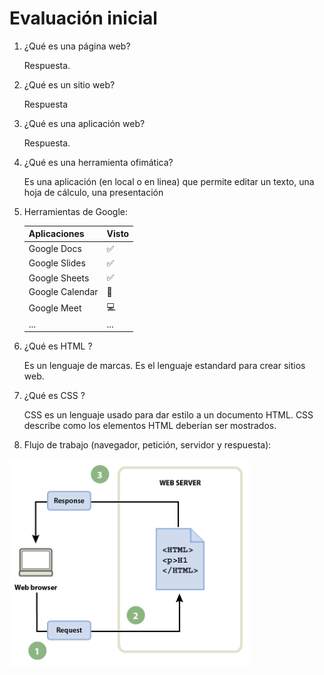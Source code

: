 # Evaluación inicial
1. ¿Qué es una página web?
    
    Respuesta.

2. ¿Qué es un sitio web?

    Respuesta

3. ¿Qué es una aplicación web?

    Respuesta.

4. ¿Qué es una herramienta ofimática?

    Es una aplicación (en local o en linea) que permite editar un texto, una hoja de cálculo, una presentación

5. Herramientas de Google:

    | Aplicaciones | Visto |
    | ------------ | ----- |
    | Google Docs | :white_check_mark: |
    | Google Slides | :white_check_mark: |
    | Google Sheets | :white_check_mark: |
    | Google Calendar | :date: |
    | Google Meet | :computer: |
    | ... | ... |

6. ¿Qué es HTML ?

    Es un lenguaje de marcas. Es el lenguaje estandard para crear sitios web.

7. ¿Qué es CSS ?

    CSS es un lenguaje usado para dar estilo a un documento HTML. CSS describe como los elementos HTML deberían ser mostrados.

8. Flujo de trabajo (navegador, petición, servidor y respuesta):

![Img1](img/IMG1.png)
